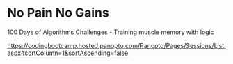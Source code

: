 # No Pain No Gains

100 Days of Algorithms Challenges - Training muscle memory with logic 

https://codingbootcamp.hosted.panopto.com/Panopto/Pages/Sessions/List.aspx#sortColumn=1&sortAscending=false
